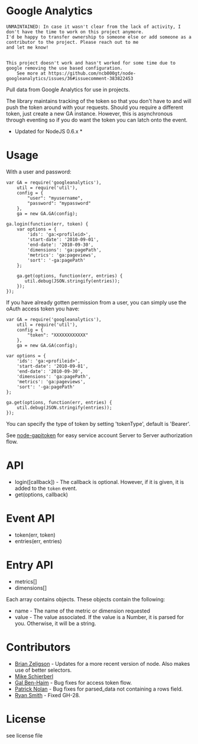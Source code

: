 Google Analytics
============

    UNMAINTAINED: In case it wasn't clear from the lack of activity, I don't have the time to work on this project anymore.
    I'd be happy to transfer ownership to someone else or add someone as a contributor to the project. Please reach out to me
    and let me know!


    This project doesn't work and hasn't worked for some time due to google removing the use based configuration.
		See more at https://github.com/ncb000gt/node-googleanalytics/issues/36#issuecomment-383822453


Pull data from Google Analytics for use in projects.

The library maintains tracking of the token so that you don't have to and will push the token around with your requests.
Should you require a different token, just create a new GA instance. However, this is asynchronous through eventing so if you do want the token you can latch onto the event.

* Updated for NodeJS 0.6.x *


Usage
============

With a user and password:

    var GA = require('googleanalytics'),
        util = require('util'),
        config = {
            "user": "myusername",
            "password": "mypassword"
        },
        ga = new GA.GA(config);

    ga.login(function(err, token) {
        var options = {
            'ids': 'ga:<profileid>',
            'start-date': '2010-09-01',
            'end-date': '2010-09-30',
            'dimensions': 'ga:pagePath',
            'metrics': 'ga:pageviews',
            'sort': '-ga:pagePath'
        };

        ga.get(options, function(err, entries) {
           util.debug(JSON.stringify(entries));
        });
    });

If you have already gotten permission from a user, you can simply use the oAuth access token you have:

    var GA = require('googleanalytics'),
        util = require('util'),
        config = {
            "token": "XXXXXXXXXXXX"
        },
        ga = new GA.GA(config);
    
    var options = {
        'ids': 'ga:<profileid>',
        'start-date': '2010-09-01',
        'end-date': '2010-09-30',
        'dimensions': 'ga:pagePath',
        'metrics': 'ga:pageviews',
        'sort': '-ga:pagePath'
    };

    ga.get(options, function(err, entries) {
        util.debug(JSON.stringify(entries));
    });

You can specify the type of token by setting 'tokenType', default is 'Bearer'.

See [node-gapitoken][gapi] for easy service account Server to Server authorization flow.

API
============

* login([callback]) - The callback is optional. However, if it is given, it is added to the `token` event.
* get(options, callback)


Event API
============

* token(err, token)
* entries(err, entries)


Entry API
============

* metrics[]
* dimensions[]

Each array contains objects. These objects contain the following:

* name - The name of the metric or dimension requested
* value - The value associated. If the value is a Number, it is parsed for you. Otherwise, it will be a string.


Contributors
===========

* [Brian Zeligson][beezee] - Updates for a more recent version of node. Also makes use of better selectors.
* [Mike Schierberl][mschierberl]
* [Gal Ben-Haim][bsphere] - Bug fixes for access token flow.
* [Patrick Nolan][patnolan] - Bug fixes for parsed_data not containing a rows field.
* [Ryan Smith][incisive] - Fixed GH-28.

License
============

see license file


[beezee]:https://github.com/beezee
[mschierberl]:https://github.com/mschierberl
[bsphere]:https://github.com/bsphere
[patnolan]:https://github.com/patnolanireland
[incisive]:https://github.com/Incisive

[gapi]:https://github.com/bsphere/node-gapitoken
